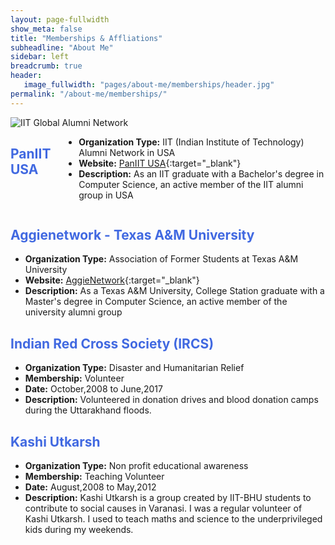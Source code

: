 ```yaml
---
layout: page-fullwidth
show_meta: false
title: "Memberships & Affliations"
subheadline: "About Me"
sidebar: left
breadcrumb: true
header:
   image_fullwidth: "pages/about-me/memberships/header.jpg"
permalink: "/about-me/memberships/"
---
```

<style>
        h2{
            color:royalblue;
        }
        h3{
            color:teal;
        }
</style>

<div class="row">
<div class="medium-4 medium-push-8 columns" markdown="1">
<div class="border-dotted radius b30">
		<img src="{{ site.urlimg }}/pages/about-me/memberships/iit-alumni.png" alt="IIT Global Alumni Network">
</div>
</div><!-- /.medium-4.columns -->

<div class="medium-8 medium-pull-4 columns" markdown="1">

## PanIIT USA
- __Organization Type:__ IIT (Indian Institute of Technology) Alumni Network in USA
- __Website:__ [PanIIT USA](http://www.iit.org/page/about-paniit-usa){:target="_blank"}
- __Description:__ As an IIT graduate with a Bachelor's degree in Computer Science, an active member of the IIT alumni group in USA

</div>
</div>


## Aggienetwork - Texas A&M University
- __Organization Type:__ Association of Former Students at Texas A&M University
- __Website:__ [AggieNetwork](http://www.aggienetwork.com/){:target="_blank"}
- __Description:__ As a Texas A&M University, College Station graduate with a Master's degree in Computer Science, an active member of the university alumni group

## Indian Red Cross Society (IRCS)
- __Organization Type:__ Disaster and Humanitarian Relief
- __Membership:__ Volunteer
- __Date:__ October,2008 to June,2017
- __Description:__ Volunteered in donation drives and blood donation camps during the Uttarakhand floods.

## Kashi Utkarsh
- __Organization Type:__ Non profit educational awareness
- __Membership:__ Teaching Volunteer
- __Date:__ August,2008 to May,2012
- __Description:__ Kashi Utkarsh is a group created by IIT-BHU students to contribute to social causes in Varanasi. I was a regular volunteer of Kashi Utkarsh. I used to teach maths and science to the underprivileged kids during my weekends.

